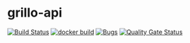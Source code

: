 # grillo-api

[![Build Status](https://travis-ci.com/fernando-lomonaco/grillo-api.svg)](https://travis-ci.com/fernando-lomonaco/grillo-api)
[![docker build](https://img.shields.io/docker/cloud/build/fernandolomonaco/grillo)](https://cloud.docker.com/u/fernandolomonaco/repository/docker/fernandolomonaco/grillo)
[![Bugs](https://sonarcloud.io/api/project_badges/measure?project=fernando-lomonaco_grillo-api&metric=bugs)](https://sonarcloud.io/dashboard?id=fernando-lomonaco_grillo-api)
[![Quality Gate Status](https://sonarcloud.io/api/project_badges/measure?project=fernando-lomonaco_grillo-api&metric=alert_status)](https://sonarcloud.io/dashboard?id=fernando-lomonaco_grillo-api)